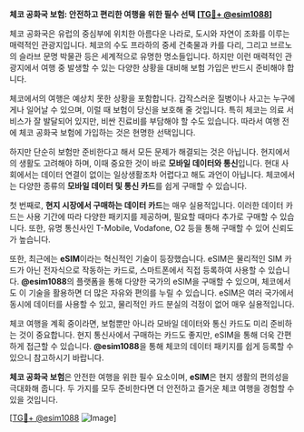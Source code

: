 **체코 공화국 보험: 안전하고 편리한 여행을 위한 필수 선택 [[TG💪+ @esim1088](https://t.me/s/esim1088)]**

체코 공화국은 유럽의 중심부에 위치한 아름다운 나라로, 도시와 자연이 조화를 이루는 매력적인 관광지입니다. 체코의 수도 프라하의 중세 건축물과 카를 다리, 그리고 브르노의 슬라브 문명 박물관 등은 세계적으로 유명한 명소들입니다. 하지만 이런 매력적인 관광지에서 여행 중 발생할 수 있는 다양한 상황을 대비해 보험 가입은 반드시 준비해야 합니다.

체코에서의 여행은 예상치 못한 상황을 포함합니다. 갑작스러운 질병이나 사고는 누구에게나 일어날 수 있으며, 이럴 때 보험이 당신을 보호해 줄 것입니다. 특히 체코는 의료 서비스가 잘 발달되어 있지만, 비싼 진료비를 부담해야 할 수도 있습니다. 따라서 여행 전에 체코 공화국 보험에 가입하는 것은 현명한 선택입니다.

하지만 단순히 보험만 준비한다고 해서 모든 문제가 해결되는 것은 아닙니다. 현지에서의 생활도 고려해야 하며, 이때 중요한 것이 바로 **모바일 데이터와 통신**입니다. 현대 사회에서는 데이터 연결이 없이는 일상생활조차 어렵다고 해도 과언이 아닙니다. 체코에서는 다양한 종류의 **모바일 데이터 및 통신 카드**를 쉽게 구매할 수 있습니다.

첫 번째로, **현지 시장에서 구매하는 데이터 카드**는 매우 실용적입니다. 이러한 데이터 카드는 사용 기간에 따라 다양한 패키지를 제공하며, 필요할 때마다 추가로 구매할 수 있습니다. 또한, 유명 통신사인 T-Mobile, Vodafone, O2 등을 통해 구매할 수 있어 신뢰도가 높습니다.

또한, 최근에는 **eSIM**이라는 혁신적인 기술이 등장했습니다. eSIM은 물리적인 SIM 카드가 아닌 전자식으로 작동하는 카드로, 스마트폰에서 직접 등록하여 사용할 수 있습니다. **@esim1088**의 플랫폼을 통해 다양한 국가의 eSIM을 구매할 수 있으며, 체코에서도 이 기술을 활용하면 더 많은 자유와 편의를 누릴 수 있습니다. eSIM은 여러 국가에서 동시에 데이터를 사용할 수 있고, 물리적인 카드 분실의 걱정이 없어 매우 실용적입니다.

체코 여행을 계획 중이라면, 보험뿐만 아니라 모바일 데이터와 통신 카드도 미리 준비하는 것이 중요합니다. 현지 통신사에서 구매하는 카드도 좋지만, eSIM을 통해 더욱 간편하게 접근할 수 있습니다. **@esim1088**을 통해 체코의 데이터 패키지를 쉽게 등록할 수 있으니 참고하시기 바랍니다.

**체코 공화국 보험**은 안전한 여행을 위한 필수 요소이며, **eSIM**은 현지 생활의 편의성을 극대화해 줍니다. 두 가지를 모두 준비한다면 더 안전하고 즐거운 체코 여행을 경험할 수 있을 것입니다. 

[[TG💪+ @esim1088](https://t.me/s/esim1088) ![Image](https://i.postimg.cc/Y0z9fWf4/image.png)]